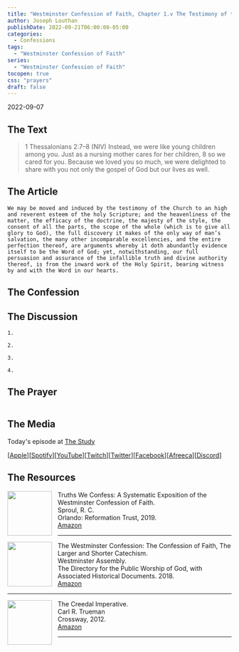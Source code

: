 ```yaml
---
title: "Westminster Confession of Faith, Chapter 1.v The Testimony of the Church"
author: Joseph Louthan
publishDate: 2022-09-21T06:00:00-05:00
categories:
  - Confessions
tags:
  - "Westminster Confession of Faith"
series:
  - "Westminster Confession of Faith"
tocopen: true
css: "prayers"
draft: false
---
```

2022-09-07
## The Text

>1 Thessalonians 2:7–8 (NIV) Instead, we were like young children among you. Just as a nursing mother cares for her children, 8 so we cared for you. Because we loved you so much, we were delighted to share with you not only the gospel of God but our lives as well.

<div style="page-break-after: always;"></div>

## The Article

```text
We may be moved and induced by the testimony of the Church to an high and reverent esteem of the holy Scripture; and the heavenliness of the matter, the efficacy of the doctrine, the majesty of the style, the consent of all the parts, the scope of the whole (which is to give all glory to God), the full discovery it makes of the only way of man’s salvation, the many other incomparable excellencies, and the entire perfection thereof, are arguments whereby it doth abundantly evidence itself to be the Word of God; yet, notwithstanding, our full persuasion and assurance of the infallible truth and divine authority thereof, is from the inward work of the Holy Spirit, bearing witness by and with the Word in our hearts.
```

<div style="page-break-after: always;"></div>

## The Confession

### 

## The Discussion

```text
1. 
```

```text
2. 
```

```text
3. 
```

```text
4. 
```

## The Prayer

<div style='font-variant: small-caps;'>

</div>

```text

```

## The Media

Today's episode at [The Study](http://study.theologic.us/podcast/)

\[[Apple](https://podcasts.apple.com/us/podcast/the-study/id1557102127)\]\[[Spotify](https://open.spotify.com/show/0Xs5qsNvWePyRqcmtOTPkR)\]\[[YouTube](http://youtube.theologic.us)\]\[[Twitch](http://twitch.theologic.us)\]\[[Twitter](https://twitter.com/theologic_us)\]\[[Facebook](https://www.facebook.com/groups/462231051477464)\]\[[Afreeca](https://bj.afreecatv.com/theologicus)\]\[[Discord](http://discord.theologic.us)\]

## The Resources

<img src="https://images-na.ssl-images-amazon.com/images/I/91Ce5gPJWRL.jpg" align="left" width="100" style="padding-right: 10px" />Truths We Confess: A Systematic Exposition of the Westminster Confession of Faith.  
Sproul, R. C.    
Orlando: Reformation Trust, 2019.  
[Amazon](https://amzn.to/3tdrQyf)

___
<img src="https://banneroftruth.org/us/wp-content/uploads/sites/2/2018/04/westminster-confession.jpg" align="left" width="100" style="padding-right: 10px" />The Westminster Confession: The Confession of Faith, The Larger and Shorter Catechism.  
Westminster Assembly.  
The Directory for the Public Worship of God, with Associated Historical Documents. 2018.   
[Amazon](https://amzn.to/34ok0az)

___

<img src="https://images-na.ssl-images-amazon.com/images/I/91dj-UoPpxL.jpg" align="left" width="100" style="padding-right: 10px" />The Creedal Imperative.  
Carl R. Trueman    
Crossway, 2012.  
[Amazon](https://amzn.to/34gzOMl)

___

